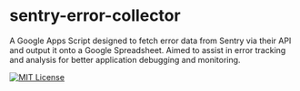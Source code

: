 # sentry-error-collector

A Google Apps Script designed to fetch error data from Sentry via their API and output it onto a Google Spreadsheet. Aimed to assist in error tracking and analysis for better application debugging and monitoring.

[![MIT License](http://img.shields.io/badge/license-MIT-blue.svg?style=flat)](LICENSE)
